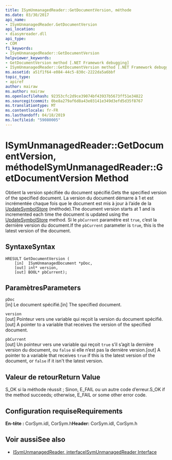 ```yaml
---
title: ISymUnmanagedReader::GetDocumentVersion, méthode
ms.date: 03/30/2017
api_name:
- ISymUnmanagedReader.GetDocumentVersion
api_location:
- diasymreader.dll
api_type:
- COM
f1_keywords:
- ISymUnmanagedReader::GetDocumentVersion
helpviewer_keywords:
- GetDocumentVersion method [.NET Framework debugging]
- ISymUnmanagedReader::GetDocumentVersion method [.NET Framework debugging]
ms.assetid: a51f1f64-e084-44c5-830c-2222da5a6bbf
topic_type:
- apiref
author: mairaw
ms.author: mairaw
ms.openlocfilehash: 92353cfc2d9ce39074bf43937b5673ff51e34822
ms.sourcegitcommit: 0be8a279af6d8a43e03141e349d3efd5d35f8767
ms.translationtype: MT
ms.contentlocale: fr-FR
ms.lasthandoff: 04/18/2019
ms.locfileid: "59080005"
---
```

# <a name="isymunmanagedreadergetdocumentversion-method"></a><span data-ttu-id="26dce-102">ISymUnmanagedReader::GetDocumentVersion, méthode</span><span class="sxs-lookup"><span data-stu-id="26dce-102">ISymUnmanagedReader::GetDocumentVersion Method</span></span>
<span data-ttu-id="26dce-103">Obtient la version spécifiée du document spécifié.</span><span class="sxs-lookup"><span data-stu-id="26dce-103">Gets the specified version of the specified document.</span></span> <span data-ttu-id="26dce-104">La version du document démarre à 1 et est incrémentée chaque fois que le document est mis à jour à l’aide de la [UpdateSymbolStore](../../../../docs/framework/unmanaged-api/diagnostics/isymunmanagedreader-updatesymbolstore-method.md) (méthode).</span><span class="sxs-lookup"><span data-stu-id="26dce-104">The document version starts at 1 and is incremented each time the document is updated using the [UpdateSymbolStore](../../../../docs/framework/unmanaged-api/diagnostics/isymunmanagedreader-updatesymbolstore-method.md) method.</span></span> <span data-ttu-id="26dce-105">Si le `pbCurrent` paramètre est `true`, c’est la dernière version du document.</span><span class="sxs-lookup"><span data-stu-id="26dce-105">If the `pbCurrent` parameter is `true`, this is the latest version of the document.</span></span>  
  
## <a name="syntax"></a><span data-ttu-id="26dce-106">Syntaxe</span><span class="sxs-lookup"><span data-stu-id="26dce-106">Syntax</span></span>  
  
```  
HRESULT GetDocumentVersion (  
    [in]  ISymUnmanagedDocument *pDoc,  
    [out] int* version,  
    [out] BOOL* pbCurrent);  
```  
  
## <a name="parameters"></a><span data-ttu-id="26dce-107">Paramètres</span><span class="sxs-lookup"><span data-stu-id="26dce-107">Parameters</span></span>  
 `pDoc`  
 <span data-ttu-id="26dce-108">[in] Le document spécifié.</span><span class="sxs-lookup"><span data-stu-id="26dce-108">[in] The specified document.</span></span>  
  
 `version`  
 <span data-ttu-id="26dce-109">[out] Pointeur vers une variable qui reçoit la version du document spécifié.</span><span class="sxs-lookup"><span data-stu-id="26dce-109">[out] A pointer to a variable that receives the version of the specified document.</span></span>  
  
 `pbCurrent`  
 <span data-ttu-id="26dce-110">[out] Un pointeur vers une variable qui reçoit `true` s’il s’agit la dernière version du document, ou `false` si elle n’est pas la dernière version.</span><span class="sxs-lookup"><span data-stu-id="26dce-110">[out] A pointer to a variable that receives `true` if this is the latest version of the document, or `false` if it isn't the latest version.</span></span>  
  
## <a name="return-value"></a><span data-ttu-id="26dce-111">Valeur de retour</span><span class="sxs-lookup"><span data-stu-id="26dce-111">Return Value</span></span>  
 <span data-ttu-id="26dce-112">S_OK si la méthode réussit ; Sinon, E_FAIL ou un autre code d’erreur.</span><span class="sxs-lookup"><span data-stu-id="26dce-112">S_OK if the method succeeds; otherwise, E_FAIL or some other error code.</span></span>  
  
## <a name="requirements"></a><span data-ttu-id="26dce-113">Configuration requise</span><span class="sxs-lookup"><span data-stu-id="26dce-113">Requirements</span></span>  
 <span data-ttu-id="26dce-114">**En-tête :** CorSym.idl, CorSym.h</span><span class="sxs-lookup"><span data-stu-id="26dce-114">**Header:** CorSym.idl, CorSym.h</span></span>  
  
## <a name="see-also"></a><span data-ttu-id="26dce-115">Voir aussi</span><span class="sxs-lookup"><span data-stu-id="26dce-115">See also</span></span>

- [<span data-ttu-id="26dce-116">ISymUnmanagedReader, interface</span><span class="sxs-lookup"><span data-stu-id="26dce-116">ISymUnmanagedReader Interface</span></span>](../../../../docs/framework/unmanaged-api/diagnostics/isymunmanagedreader-interface.md)
